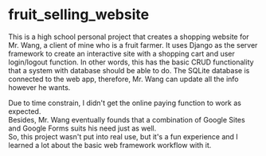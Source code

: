 # fruit_selling_website

This is a high school personal project that creates a shopping website for Mr. Wang, a client of mine who is a fruit farmer.
It uses Django as the server framework to create an interactive site with a shopping cart and user login/logout function.
In other words, this has the basic CRUD functionality that a system with database should be able to do.
The SQLite database is connected to the web app, therefore, Mr. Wang can update all the info however he wants.
<br>

Due to time constrain, I didn't get the online paying function to work as expected. <br>
Besides, Mr. Wang eventually founds that a combination of Google Sites and Google Forms suits his need just as well.<br>
So, this project wasn't put into real use, but it's a fun experience and I learned a lot about the basic web framework
workflow with it.
<br>
